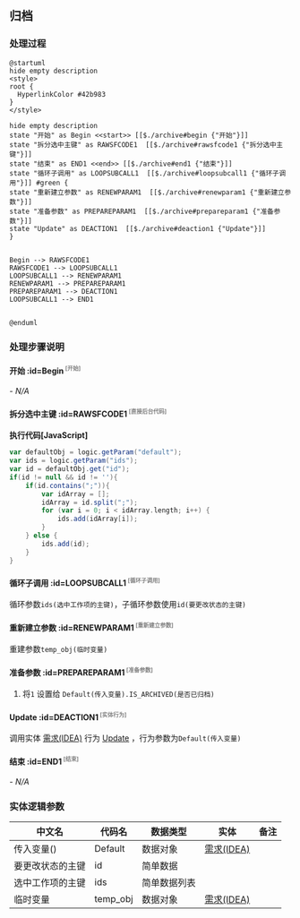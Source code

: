 ## 归档 <!-- {docsify-ignore-all} -->

   

### 处理过程

```plantuml
@startuml
hide empty description
<style>
root {
  HyperlinkColor #42b983
}
</style>

hide empty description
state "开始" as Begin <<start>> [[$./archive#begin {"开始"}]]
state "拆分选中主键" as RAWSFCODE1  [[$./archive#rawsfcode1 {"拆分选中主键"}]]
state "结束" as END1 <<end>> [[$./archive#end1 {"结束"}]]
state "循环子调用" as LOOPSUBCALL1  [[$./archive#loopsubcall1 {"循环子调用"}]] #green {
state "重新建立参数" as RENEWPARAM1  [[$./archive#renewparam1 {"重新建立参数"}]]
state "准备参数" as PREPAREPARAM1  [[$./archive#prepareparam1 {"准备参数"}]]
state "Update" as DEACTION1  [[$./archive#deaction1 {"Update"}]]
}


Begin --> RAWSFCODE1
RAWSFCODE1 --> LOOPSUBCALL1
LOOPSUBCALL1 --> RENEWPARAM1
RENEWPARAM1 --> PREPAREPARAM1
PREPAREPARAM1 --> DEACTION1
LOOPSUBCALL1 --> END1


@enduml
```


### 处理步骤说明

#### 开始 :id=Begin<sup class="footnote-symbol"> <font color=gray size=1>[开始]</font></sup>



*- N/A*
#### 拆分选中主键 :id=RAWSFCODE1<sup class="footnote-symbol"> <font color=gray size=1>[直接后台代码]</font></sup>



<p class="panel-title"><b>执行代码[JavaScript]</b></p>

```groovy
var defaultObj = logic.getParam("default");
var ids = logic.getParam("ids");
var id = defaultObj.get("id");
if(id != null && id != ''){
    if(id.contains(";")){
        var idArray = [];
        idArray = id.split(";");
        for (var i = 0; i < idArray.length; i++) {
            ids.add(idArray[i]);
        }
    } else {
        ids.add(id);
    }
}
```

#### 循环子调用 :id=LOOPSUBCALL1<sup class="footnote-symbol"> <font color=gray size=1>[循环子调用]</font></sup>



循环参数`ids(选中工作项的主键)`，子循环参数使用`id(要更改状态的主键)`
#### 重新建立参数 :id=RENEWPARAM1<sup class="footnote-symbol"> <font color=gray size=1>[重新建立参数]</font></sup>



重建参数```temp_obj(临时变量)```
#### 准备参数 :id=PREPAREPARAM1<sup class="footnote-symbol"> <font color=gray size=1>[准备参数]</font></sup>



1. 将`1` 设置给  `Default(传入变量).IS_ARCHIVED(是否已归档)`

#### Update :id=DEACTION1<sup class="footnote-symbol"> <font color=gray size=1>[实体行为]</font></sup>



调用实体 [需求(IDEA)](module/ProdMgmt/Idea.md) 行为 [Update](module/ProdMgmt/Idea#行为) ，行为参数为`Default(传入变量)`

#### 结束 :id=END1<sup class="footnote-symbol"> <font color=gray size=1>[结束]</font></sup>



*- N/A*



### 实体逻辑参数

|    中文名   |    代码名    |  数据类型    |  实体   |备注 |
| --------| --------| -------- | -------- | --------   |
|传入变量(<i class="fa fa-check"/></i>)|Default|数据对象|[需求(IDEA)](module/ProdMgmt/Idea.md)||
|要更改状态的主键|id|简单数据|||
|选中工作项的主键|ids|简单数据列表|||
|临时变量|temp_obj|数据对象|[需求(IDEA)](module/ProdMgmt/Idea.md)||
